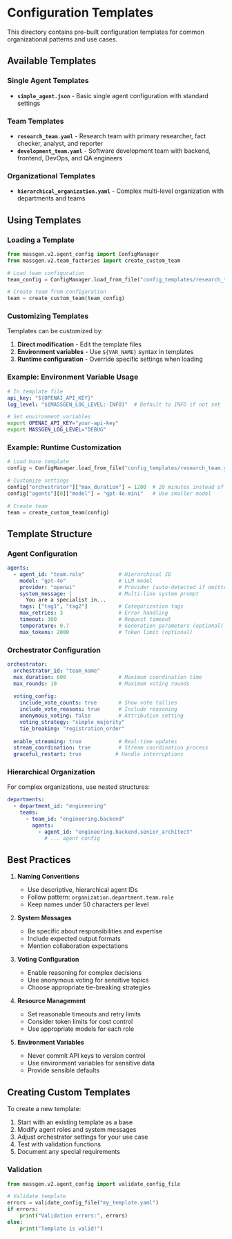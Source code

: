 # Configuration Templates

This directory contains pre-built configuration templates for common organizational patterns and use cases.

## Available Templates

### Single Agent Templates

- **`simple_agent.json`** - Basic single agent configuration with standard settings

### Team Templates

- **`research_team.yaml`** - Research team with primary researcher, fact checker, analyst, and reporter
- **`development_team.yaml`** - Software development team with backend, frontend, DevOps, and QA engineers

### Organizational Templates

- **`hierarchical_organization.yaml`** - Complex multi-level organization with departments and teams

## Using Templates

### Loading a Template

```python
from massgen.v2.agent_config import ConfigManager
from massgen.v2.team_factories import create_custom_team

# Load team configuration
team_config = ConfigManager.load_from_file("config_templates/research_team.yaml")

# Create team from configuration
team = create_custom_team(team_config)
```

### Customizing Templates

Templates can be customized by:

1. **Direct modification** - Edit the template files
2. **Environment variables** - Use `${VAR_NAME}` syntax in templates
3. **Runtime configuration** - Override specific settings when loading

### Example: Environment Variable Usage

```yaml
# In template file
api_key: "${OPENAI_API_KEY}"
log_level: "${MASSGEN_LOG_LEVEL:-INFO}"  # Default to INFO if not set
```

```bash
# Set environment variables
export OPENAI_API_KEY="your-api-key"
export MASSGEN_LOG_LEVEL="DEBUG"
```

### Example: Runtime Customization

```python
# Load base template
config = ConfigManager.load_from_file("config_templates/research_team.yaml")

# Customize settings
config["orchestrator"]["max_duration"] = 1200  # 20 minutes instead of 15
config["agents"][0]["model"] = "gpt-4o-mini"   # Use smaller model

# Create team
team = create_custom_team(config)
```

## Template Structure

### Agent Configuration

```yaml
agents:
  - agent_id: "team.role"           # Hierarchical ID
    model: "gpt-4o"                 # LLM model
    provider: "openai"              # Provider (auto-detected if omitted)
    system_message: |               # Multi-line system prompt
      You are a specialist in...
    tags: ["tag1", "tag2"]          # Categorization tags
    max_retries: 3                  # Error handling
    timeout: 300                    # Request timeout
    temperature: 0.7                # Generation parameters (optional)
    max_tokens: 2000                # Token limit (optional)
```

### Orchestrator Configuration

```yaml
orchestrator:
  orchestrator_id: "team_name"
  max_duration: 600                 # Maximum coordination time
  max_rounds: 10                    # Maximum voting rounds
  
  voting_config:
    include_vote_counts: true       # Show vote tallies
    include_vote_reasons: true      # Include reasoning
    anonymous_voting: false         # Attribution setting
    voting_strategy: "simple_majority"
    tie_breaking: "registration_order"
  
  enable_streaming: true            # Real-time updates
  stream_coordination: true         # Stream coordination process
  graceful_restart: true           # Handle interruptions
```

### Hierarchical Organization

For complex organizations, use nested structures:

```yaml
departments:
  - department_id: "engineering"
    teams:
      - team_id: "engineering.backend"
        agents:
          - agent_id: "engineering.backend.senior_architect"
            # ... agent config
```

## Best Practices

1. **Naming Conventions**
   - Use descriptive, hierarchical agent IDs
   - Follow pattern: `organization.department.team.role`
   - Keep names under 50 characters per level

2. **System Messages**
   - Be specific about responsibilities and expertise
   - Include expected output formats
   - Mention collaboration expectations

3. **Voting Configuration**
   - Enable reasoning for complex decisions
   - Use anonymous voting for sensitive topics
   - Choose appropriate tie-breaking strategies

4. **Resource Management**
   - Set reasonable timeouts and retry limits
   - Consider token limits for cost control
   - Use appropriate models for each role

5. **Environment Variables**
   - Never commit API keys to version control
   - Use environment variables for sensitive data
   - Provide sensible defaults

## Creating Custom Templates

To create a new template:

1. Start with an existing template as a base
2. Modify agent roles and system messages
3. Adjust orchestrator settings for your use case
4. Test with validation functions
5. Document any special requirements

### Validation

```python
from massgen.v2.agent_config import validate_config_file

# Validate template
errors = validate_config_file("my_template.yaml")
if errors:
    print("Validation errors:", errors)
else:
    print("Template is valid!")
```